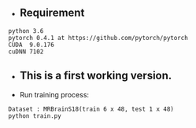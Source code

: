 - ## Requirement
```
python 3.6
pytorch 0.4.1 at https://github.com/pytorch/pytorch
CUDA  9.0.176
cuDNN 7102
```

- ## This is a first working version. 
- Run training process: 
```
Dataset : MRBrainS18(train 6 x 48, test 1 x 48) 
python train.py 
```
